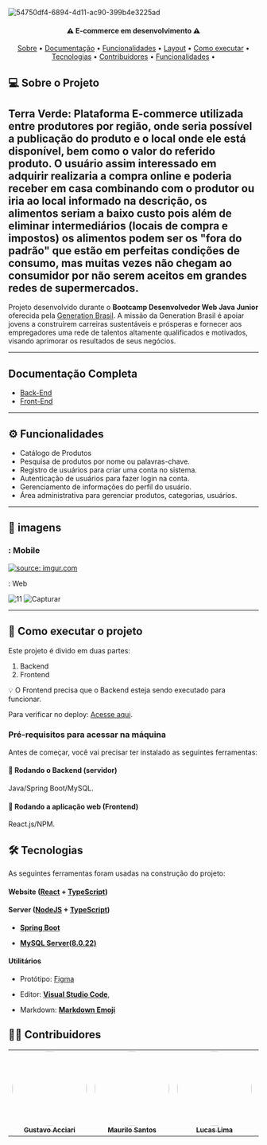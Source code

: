 <p align="center">
</p>

![54750df4-6894-4d11-ac90-399b4e3225ad](https://github.com/TerraVerdePI/Front-End_Projeto_Integrador/assets/127262251/6608407d-b2f5-4587-b4d8-ff805d5cc79d)


<h4 align="center">⚠️ E-commerce em desenvolvimento  ⚠️</h4>

<p align="center">
 <a href="#-sobre-o-projeto">Sobre</a> •
 <a href="#-documentação-completa">Documentação</a> •
 <a href="#-funcionalidades">Funcionalidades</a> •
 <a href="#-layout">Layout</a> • 
 <a href="#-como-executar-o-projeto">Como executar</a> • 
 <a href="#-tecnologias">Tecnologias</a> • 
 <a href="#-contribuidores">Contribuidores</a> • 
 <a href="#-funcionalidades">Funcionalidades</a> •
</p>

## 💻 Sobre o Projeto

Terra Verde: Plataforma E-commerce utilizada entre produtores por região, onde seria possível a publicação do produto e o local onde ele está disponível, bem como o valor do referido produto. O usuário assim interessado em adquirir realizaria a compra online e poderia receber em casa combinando com o produtor ou iria ao local informado na descrição, os alimentos seriam a baixo custo pois além de eliminar intermediários (locais de compra e impostos) os alimentos podem ser os "fora do padrão" que estão em perfeitas condições de consumo, mas muitas vezes não chegam ao consumidor por não serem aceitos em grandes redes de supermercados.
---



Projeto desenvolvido durante o **Bootcamp Desenvolvedor Web Java Junior** oferecida pela [Generation Brasil](https://brazil.generation.org/).
A missão da Generation Brasil é apoiar jovens a construírem carreiras sustentáveis e prósperas e fornecer aos empregadores uma rede de talentos altamente qualificados e motivados, visando aprimorar os resultados de seus negócios.

---

##  Documentação Completa

- <a href="https://github.com/TerraVerdePI/Integrative-Project">Back-End</a>
- <a href="https://github.com/TerraVerdePI/Front-End_Projeto_Integrador">Front-End</a>

---

## ⚙️ Funcionalidades

- Catálogo de Produtos
- Pesquisa de produtos por nome ou palavras-chave.
- Registro de usuários para criar uma conta no sistema.
- Autenticação de usuários para fazer login na conta.
- Gerenciamento de informações do perfil do usuário.
- Área administrativa para gerenciar produtos, categorias, usuários.

---

## 🎨 imagens

### : Mobile
<a href="https://imgur.com/XvfSoDq"><img src="https://i.imgur.com/XvfSoDq.png" title="source: imgur.com" /></a>

<p
	

### : Web


![11](https://github.com/TerraVerdePI/Front-End_Projeto_Integrador/assets/127262251/48a22a17-32e4-47ee-93d8-56adbe00b976)
![Capturar](https://github.com/TerraVerdePI/Front-End_Projeto_Integrador/assets/127262251/e7bfdd8b-af67-477a-a579-e2de0f016be6)

</p>

---

## 🚀 Como executar o projeto

Este projeto é divido em duas partes:

1. Backend 
2. Frontend 

💡 O Frontend precisa que o Backend esteja sendo executado para funcionar.

Para verificar no deploy: [Acesse aqui](https://front-end-projeto-integrador.vercel.app/).

### Pré-requisitos para acessar na máquina

Antes de começar, você vai precisar ter instalado as seguintes ferramentas:

#### 🎲 Rodando o Backend (servidor)

Java/Spring Boot/MySQL.

#### 🧭 Rodando a aplicação web (Frontend)

React.js/NPM.

## 🛠 Tecnologias

As seguintes ferramentas foram usadas na construção do projeto:

#### **Website**  ([React](https://react.dev/)  +  [TypeScript](https://www.typescriptlang.org/))




#### [](Ecoleta#server-nodejs--typescript)**Server**  ([NodeJS](https://nodejs.org/en/)  +  [TypeScript](https://www.typescriptlang.org/))


 
  

-   **[Spring Boot](https://spring.io/projects/spring-boot)**

-   **[MySQL Server(8.0.22)](https://dev.mysql.com/downloads/mysql/)**


#### [](https://github.com/TerraVerdePI/Integrative-Project)**Utilitários**

-   Protótipo:  [Figma](https://www.figma.com/)

-   Editor:  **[Visual Studio Code](https://code.visualstudio.com/)**, 
-   Markdown:  **[Markdown Emoji](https://gist.github.com/rxaviers/7360908)**

## 👨‍💻 Contribuidores

<table>
  <tr>
    <td align="center">
      <a href="https://github.com/Guacciari">
        <img style="border-radius: 50%;" src="https://avatars.githubusercontent.com/u/127262251?v=4" width="150px;" alt=""/>
        <br />
        <sub><b>Gustavo Acciari</b></sub>
      </a>
      <br />
      <a href="https://thegetset.herokuapp.com/" title="GetSet"></a>
    </td>
    <td align="center">
      <a href="https://github.com/maurilosantos">
        <img style="border-radius: 50%;" src="https://avatars.githubusercontent.com/u/109925535?v=4" width="150px;" alt=""/>
        <br />
        <sub><b>Maurilo Santos</b></sub>
      </a>
      <br />
      <a href="https://thegetset.herokuapp.com/" title="GetSet"></a>
    </td>
    <td align="center">
      <a href="https://github.com/LucasLimaDSGN">
        <img style="border-radius: 50%;" src="https://avatars.githubusercontent.com/u/120518488?v=4" width="150px;" alt=""/>
        <br />
        <sub><b>Lucas Lima</b></sub>
      </a>
      <br />
      <a href="https://thegetset.herokuapp.com/" title="GetSet"></a>
    </td>
    <td align="center">
      <a href="https://github.com/rafaelGalvao1">
        <img style="border-radius: 50%;" src="https://avatars.githubusercontent.com/u/117536257?v=4" width="150px;" alt=""/>
        <br />
        <sub><b>Rafael Galvão</b></sub>
      </a>
      <br />
      <a href="https://thegetset.herokuapp.com/" title="GetSet"></a>
    </td>
    <td align="center">
      <a href="https://github.com/Janjanzinh">
        <img style="border-radius: 50%;" src="https://avatars.githubusercontent.com/u/116311574?v=4" width="150px;" alt=""/>
        <br />
        <sub><b>Janilson Alves</b></sub>
      </a>
      <br />
      <a href="https://thegetset.herokuapp.com/" title="GetSet"></a>
    </td>
    <td align="center">
      <a href="https://github.com/HenriqueSam45Br">
        <img style="border-radius: 50%;" src="https://avatars.githubusercontent.com/u/127551165?v=4" width="150px;" alt=""/>
        <br />
        <sub><b>Henrique Sam</b></sub>
      </a>
      <br />
      <a href="https://thegetset.herokuapp.com/" title="GetSet"></a>
    </td>
  </tr>
</table>
